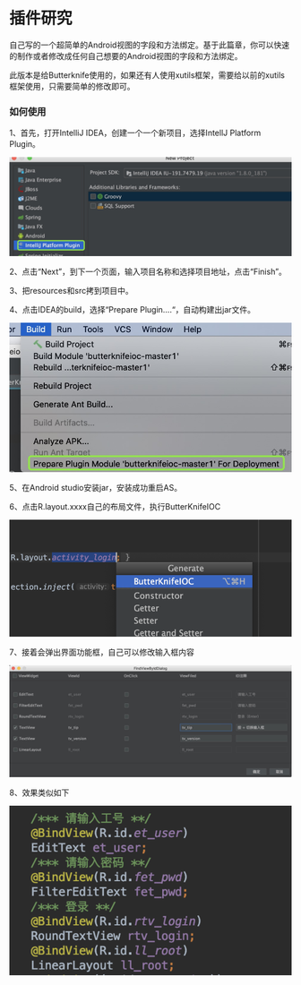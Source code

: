 # 插件研究

自己写的一个超简单的Android视图的字段和方法绑定。基于此篇章，你可以快速的制作或者修改成任何自己想要的Android视图的字段和方法绑定。

此版本是给Butterknife使用的，如果还有人使用xutils框架，需要给以前的xutils框架使用，只需要简单的修改即可。

### 如何使用

1、首先，打开IntelliJ IDEA，创建一个一个新项目，选择IntellJ Platform Plugin。

![](./pic/a3.jpg)

2、点击“Next”，到下一个页面，输入项目名称和选择项目地址，点击“Finish”。

3、把resources和src拷到项目中。

4、点击IDEA的build，选择“Prepare Plugin….“，自动构建出jar文件。

![](./pic/a4.jpg)

5、在Android studio安装jar，安装成功重启AS。

6、点击R.layout.xxxx自己的布局文件，执行ButterKnifeIOC

![](./pic/a2.png)

7、接着会弹出界面功能框，自己可以修改输入框内容

![](./pic/a1.jpg)

8、效果类似如下

![](./pic/a5.png)



